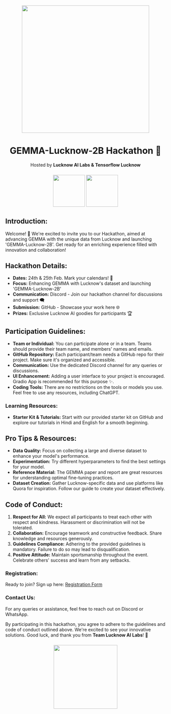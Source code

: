 <h3 align="center">
  <img src="https://raw.githubusercontent.com/LucknowAI/GEMMA-Lucknow-2B/main/assets/gemma.png" height="400">

</h3>
<h1 align="center">GEMMA-Lucknow-2B Hackathon 🚀</h1>
<p align="center">Hosted by <strong>Lucknow AI Labs & Tensorflow Lucknow</strong></p>


<h3 align="center">
  <img src="https://avatars.githubusercontent.com/u/148684055?v=4" height="100">
  <img src="https://lucknowai.github.io/assets/images/tf.png" height="100">
</h3>

<h2>Introduction:</h2>
<p>Welcome! 🎉 We're excited to invite you to our Hackathon, aimed at advancing GEMMA with the unique data from Lucknow and launching 'GEMMA-Lucknow-2B'. Get ready for an enriching experience filled with innovation and collaboration!</p>

<h2>Hackathon Details:</h2>
<ul>
  <li><strong>Dates:</strong> 24th & 25th Feb. Mark your calendars! 📅</li>
  <li><strong>Focus:</strong> Enhancing GEMMA with Lucknow's dataset and launching 'GEMMA-Lucknow-2B'</li>
  <li><strong>Communication:</strong> Discord - Join our hackathon channel for discussions and support 🗨️</li>
  <li><strong>Submission:</strong> GitHub - Showcase your work here 🌐</li>
  <li><strong>Prizes:</strong> Exclusive Lucknow AI goodies for participants 🏆</li>
</ul>

<h2>Participation Guidelines:</h2>
<ul>
  <li><strong>Team or Individual:</strong> You can participate alone or in a team. Teams should provide their team name, and members' names and emails.</li>
  <li><strong>GitHub Repository:</strong> Each participant/team needs a GitHub repo for their project. Make sure it's organized and accessible.</li>
  <li><strong>Communication:</strong> Use the dedicated Discord channel for any queries or discussions.</li>
  <li><strong>UI Enhancement:</strong> Adding a user interface to your project is encouraged. Gradio App is recommended for this purpose ✨.</li>
  <li><strong>Coding Tools:</strong> There are no restrictions on the tools or models you use. Feel free to use any resources, including ChatGPT.</li>
</ul>

<h3>Learning Resources:</h3>
<ul>
  <li><strong>Starter Kit & Tutorials:</strong> Start with our provided starter kit on GitHub and explore our tutorials in Hindi and English for a smooth beginning.</li>
</ul>

<h2>Pro Tips & Resources:</h2>
<ul>
  <li><strong>Data Quality:</strong> Focus on collecting a large and diverse dataset to enhance your model's performance.</li>
  <li><strong>Experimentation:</strong> Try different hyperparameters to find the best settings for your model.</li>
  <li><strong>Reference Material:</strong> The GEMMA paper and report are great resources for understanding optimal fine-tuning practices.</li>
  <li><strong>Dataset Creation:</strong> Gather Lucknow-specific data and use platforms like Quora for inspiration. Follow our guide to create your dataset effectively.</li>
</ul>

<h2>Code of Conduct:</h2>
<ol>
  <li><strong>Respect for All:</strong> We expect all participants to treat each other with respect and kindness. Harassment or discrimination will not be tolerated.</li>
  <li><strong>Collaboration:</strong> Encourage teamwork and constructive feedback. Share knowledge and resources generously.</li>
  <li><strong>Guidelines Compliance:</strong> Adhering to the provided guidelines is mandatory. Failure to do so may lead to disqualification.</li>
  <li><strong>Positive Attitude:</strong> Maintain sportsmanship throughout the event. Celebrate others' success and learn from any setbacks.</li>
</ol>

<h3>Registration:</h3>
<p>Ready to join? Sign up here: <a href="https://forms.gle/r7uQyrvphtUS2W7c6" target="_blank">Registration Form</a></p>

<h3>Contact Us:</h3>
<p>For any queries or assistance, feel free to reach out on Discord or WhatsApp.</p>

<p>By participating in this hackathon, you agree to adhere to the guidelines and code of conduct outlined above. We're excited to see your innovative solutions. Good luck, and thank you from <strong>Team Lucknow AI Labs</strong>! 🌟</p>

<h3 align="center">
  <img src="https://lucknowai.github.io/assets/images/lucknow_illustration.f2f78acc.png" height="200">
</h3>
